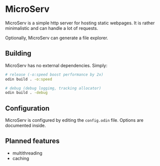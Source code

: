 # MicroServ

MicroServ is a simple http server for hosting static webpages.
It is rather minimalistic and can handle a lot of requests.

Optionally, MicroServ can generate a file explorer.

## Building

MicroServ has no external dependencies. Simply:
```bash
# release (-o:speed boost performance by 2x)
odin build . -o:speed

# debug (debug loggimg, tracking allocator)
odin build . -debug
```

## Configuration

MicroServ is configured by editing the `config.odin` file.
Options are documented inside.

## Planned features
- multithreading
- caching
